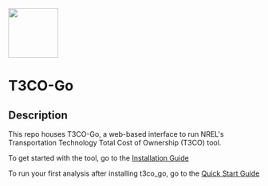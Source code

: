 <img src="nrel_logo.png" width="100" height="100">

# **T3CO-Go**

## Description

This repo houses T3CO-Go, a web-based interface to run NREL's Transportation Technology Total Cost of Ownership (T3CO) tool.

To get started with the tool, go to the [Installation Guide](./installation.md)

To run your first analysis after installing t3co_go, go to the [Quick Start Guide](./quick_start.md)

